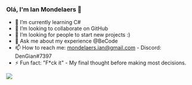 ### Olá, I'm Ian Mondelaers 👋

<!-- 🔭 I’m currently working on ...-->
- 🌱 I’m currently learning C#
- 👯 I’m looking to collaborate on GitHub 
- 🤔 I’m looking for people to start new projects :)
- 💬 Ask me about my experience @BeCode
- 📫 How to reach me: mondelaers.ian@gmail.com - Discord: DenGian#7397
- ⚡ Fun fact: "F*ck it" - My final thought before making most decisions.

<img src="https://github-readme-stats.vercel.app/api?username=DenGian&&show_icons=true&title_color=ffffff&icon_color=0c22f0&text_color=ffffff&bg_color=191919">
